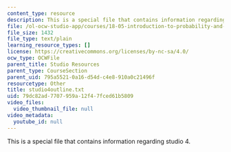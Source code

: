 ```yaml
---
content_type: resource
description: This is a special file that contains information regarding studio 4.
file: /ol-ocw-studio-app/courses/18-05-introduction-to-probability-and-statistics-spring-2014/79dc82ad7707959a12f47fced61b5809_studio4outline.txt
file_size: 1432
file_type: text/plain
learning_resource_types: []
license: https://creativecommons.org/licenses/by-nc-sa/4.0/
ocw_type: OCWFile
parent_title: Studio Resources
parent_type: CourseSection
parent_uid: 795a5521-0a16-d54d-c4e8-910a0c21496f
resourcetype: Other
title: studio4outline.txt
uid: 79dc82ad-7707-959a-12f4-7fced61b5809
video_files:
  video_thumbnail_file: null
video_metadata:
  youtube_id: null
---
```

This is a special file that contains information regarding studio 4.